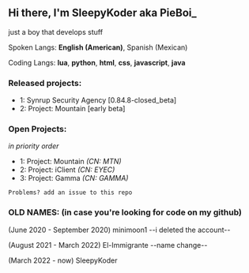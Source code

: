 Hi there, I'm SleepyKoder aka PieBoi_
-----------------------------------------
just a boy that develops stuff

Spoken Langs: 
**English (American)**,
Spanish (Mexican)

Coding Langs:
**lua**,
**python**,
**html**,
**css**,
**javascript**,
**java**

### Released projects:
- 1: Synrup Security Agency [0.84.8-closed_beta]
- 2: Project: Mountain [early beta]
### Open Projects:
*in priority order*
- 1: Project: Mountain *(CN: MTN)*
- 2: Project: iClient *(CN: EYEC)*
- 3: Project: Gamma *(CN: GAMMA)*

`Problems? add an issue to this repo`

### OLD NAMES: (in case you're looking for code on my github)

(June 2020 - September 2020) minimoon1
--i deleted the account--

(August 2021 - March 2022) El-Immigrante
--name change--

(March 2022 - now) SleepyKoder
